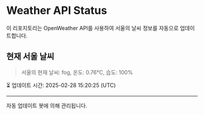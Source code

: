 
# Weather API Status

이 리포지토리는 OpenWeather API를 사용하여 서울의 날씨 정보를 자동으로 업데이트합니다.

## 현재 서울 날씨
> 서울의 현재 날씨: fog, 온도: 0.76°C, 습도: 100%

⏳ 업데이트 시간: 2025-02-28 15:20:25 (UTC)

---
자동 업데이트 봇에 의해 관리됩니다.
